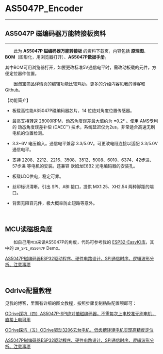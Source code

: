 # AS5047P_Encoder

***
## AS5047P 磁编码器万能转接板资料
***

&emsp;&emsp;此为 **AS5047P 磁编码器万能转接板** 的资料下载页，内容包括 **原理图**、**BOM**（图形化，用浏览器打开）、**AS5047P数据手册**。

其中BOM可用浏览器打开，如要更改标准5V通信电平时，需改动板载的元件，方便定位器件位置。

&emsp;&emsp;因淘宝商品详情页的编辑功能比较鸡肋，更多的介绍内容见我的博客和Github。

【功能简介】

- 板载高性能AS5047P磁编码器芯片，14 位绝对角度位置传感器。

- 最高支持转速 28000RPM，动态角度误差最大值约为 ±0.2° 。使用 AMS专利的 动态角度误差补偿 (DAEC™) 技术，系统延迟仅为2us。非常适合高速无刷电机的位置检测。

- 3.3~6V 电压输入。通信电平兼容 3.3/5.0V。可更改电阻连接以适配 3.3/5.0V 通信电平。

- 支持 2208、2212、2216、3508、3512、5008、6010、6374、42步进、57步进 等电机的安装。还兼容 欧姆龙E6B2 光电编码器的安装孔。

- 板载LDO供电，稳定可靠。

- 丝印标识清晰，引出 SPI、ABI 接口，提供 MX1.25、XH2.54 两种脚距的端口。

- 背面无阻容元件，极大概率防止短路等意外。

<br/>

## MCU读磁极角度

&emsp;&emsp;如自己用`MCU`来读AS5047P的角度，代码可参考我的 [ESP32-EasyIO库](https://github.com/ZhiliangMa/easyio-lib-for-esp32)，其中的 `29_SPI_AS5047P` Demo。

[AS5047P磁编码器ESP32驱动程序、硬件电路设计、SPI通信时序、逻辑波形分析、注意事项](https://blog.csdn.net/Mark_md/article/details/119645201?ops_request_misc=%257B%2522request%255Fid%2522%253A%2522164166922716780261920995%2522%252C%2522scm%2522%253A%252220140713.130102334.pc%255Fblog.%2522%257D&request_id=164166922716780261920995&biz_id=0&utm_medium=distribute.pc_search_result.none-task-blog-2~blog~first_rank_ecpm_v1~rank_v31_ecpm-1-119645201.nonecase&utm_term=5047&spm=1018.2226.3001.4450)

<br/>

## Odrive配置教程

见我的博客，里面有详细的图文教程，按照步骤复制粘贴配置项即可：

[ODrive踩坑（四）AS5047P-SPI绝对值磁编码器，不需每次上电校准无刷电机，直接上电可用](https://blog.csdn.net/Mark_md/article/details/119774663?ops_request_misc=%257B%2522request%255Fid%2522%253A%2522164161160716780274135519%2522%252C%2522scm%2522%253A%252220140713.130102334.pc%255Fblog.%2522%257D&request_id=164161160716780274135519&biz_id=0&utm_medium=distribute.pc_search_result.none-task-blog-2~blog~first_rank_ecpm_v1~rank_v31_ecpm-1-119774663.nonecase&utm_term=odrive&spm=1018.2226.3001.4450)

[ODrive踩坑（五）ODrive驱动3206云台电机、低齿槽转矩电机实现高精度定位](https://blog.csdn.net/Mark_md/article/details/119860059?ops_request_misc=%257B%2522request%255Fid%2522%253A%2522164161160716780274135519%2522%252C%2522scm%2522%253A%252220140713.130102334.pc%255Fblog.%2522%257D&request_id=164161160716780274135519&biz_id=0&utm_medium=distribute.pc_search_result.none-task-blog-2~blog~first_rank_ecpm_v1~rank_v31_ecpm-5-119860059.nonecase&utm_term=odrive&spm=1018.2226.3001.4450)

[AS5047P磁编码器ESP32驱动程序、硬件电路设计、SPI通信时序、逻辑波形分析、注意事项](https://blog.csdn.net/Mark_md/article/details/119645201?ops_request_misc=%257B%2522request%255Fid%2522%253A%2522164166922716780261920995%2522%252C%2522scm%2522%253A%252220140713.130102334.pc%255Fblog.%2522%257D&request_id=164166922716780261920995&biz_id=0&utm_medium=distribute.pc_search_result.none-task-blog-2~blog~first_rank_ecpm_v1~rank_v31_ecpm-1-119645201.nonecase&utm_term=5047&spm=1018.2226.3001.4450)

